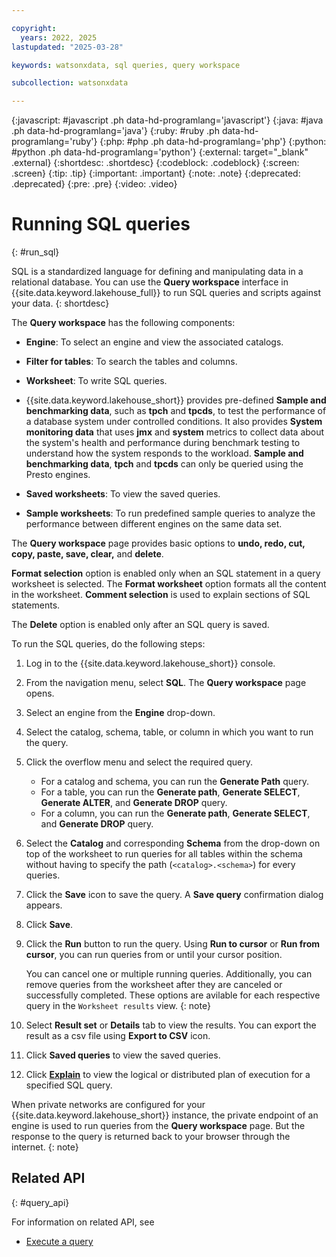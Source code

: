 ```yaml
---

copyright:
  years: 2022, 2025
lastupdated: "2025-03-28"

keywords: watsonxdata, sql queries, query workspace

subcollection: watsonxdata

---
```


{:javascript: #javascript .ph data-hd-programlang='javascript'}
{:java: #java .ph data-hd-programlang='java'}
{:ruby: #ruby .ph data-hd-programlang='ruby'}
{:php: #php .ph data-hd-programlang='php'}
{:python: #python .ph data-hd-programlang='python'}
{:external: target="_blank" .external}
{:shortdesc: .shortdesc}
{:codeblock: .codeblock}
{:screen: .screen}
{:tip: .tip}
{:important: .important}
{:note: .note}
{:deprecated: .deprecated}
{:pre: .pre}
{:video: .video}

# Running SQL queries
{: #run_sql}

SQL is a standardized language for defining and manipulating data in a relational database. You can use the **Query workspace** interface in {{site.data.keyword.lakehouse_full}} to run SQL queries and scripts against your data.
{: shortdesc}

The **Query workspace** has the following components:

- **Engine**: To select an engine and view the associated catalogs.

- **Filter for tables**: To search the tables and columns.

- **Worksheet**: To write SQL queries.

- {{site.data.keyword.lakehouse_short}} provides pre-defined **Sample and benchmarking data**, such as **tpch** and **tpcds**, to test the performance of a database system under controlled conditions. It also provides **System monitoring data** that uses **jmx** and **system** metrics to collect data about the system's health and performance during benchmark testing to understand how the system responds to the workload. **Sample and benchmarking data**, **tpch** and **tpcds** can only be queried using the Presto engines.

- **Saved worksheets**: To view the saved queries.

- **Sample worksheets**: To run predefined sample queries to analyze the performance between different engines on the same data set.

The **Query workspace** page provides basic options to **undo, redo, cut, copy, paste, save, clear,** and **delete**.

**Format selection** option is enabled only when an SQL statement in a query worksheet is selected. The **Format worksheet** option formats all the content in the worksheet. **Comment selection** is used to explain sections of SQL statements.

The **Delete** option is enabled only after an SQL query is saved.

To run the SQL queries, do the following steps:

1. Log in to the {{site.data.keyword.lakehouse_short}} console.
1. From the navigation menu, select **SQL**.  The **Query workspace** page opens.
1. Select an engine from the **Engine** drop-down.
1. Select the catalog, schema, table, or column in which you want to run the query.
1. Click the overflow menu and select the required query.

   * For a catalog and schema, you can run the **Generate Path** query.
   * For a table, you can run the **Generate path**, **Generate SELECT**, **Generate ALTER**, and **Generate DROP** query.
   * For a column, you can run the **Generate path**, **Generate SELECT**, and **Generate DROP** query.

1. Select the **Catalog** and corresponding **Schema** from the drop-down on top of the worksheet to run queries for all tables within the schema without having to specify the path (`<catalog>.<schema>`) for every queries.

1. Click the **Save** icon to save the query. A **Save query** confirmation dialog appears.
1. Click **Save**.
1. Click the **Run** button to run the query. Using **Run to cursor** or **Run from cursor**, you can run queries from or until your cursor position.

   You can cancel one or multiple running queries. Additionally, you can remove queries from the worksheet after they are canceled or successfully completed. These options are avilable for each respective query in the `Worksheet results` view.
   {: note}

1. Select **Result set** or **Details** tab to view the results. You can export the result as a csv file using **Export to CSV** icon.
1. Click **Saved queries** to view the saved queries.
1. Click [**Explain**]({{site.data.keyword.ref-explain_sql_query-link}}) to view the logical or distributed plan of execution for a specified SQL query.

When private networks are configured for your {{site.data.keyword.lakehouse_short}} instance, the private endpoint of an engine is used to run queries from the **Query workspace** page. But the response to the query is returned back to your browser through the internet.
{: note}

## Related API
{: #query_api}

For information on related API, see
* [Execute a query](https://cloud.ibm.com/apidocs/watsonxdata-software#create-execute-query)
